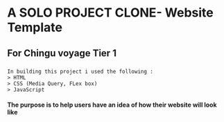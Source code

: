 # A SOLO PROJECT CLONE- Website Template
## For Chingu voyage Tier 1 

### 
```
In building this project i used the following : 
> HTML
> CSS (Media Query, FLex box)
> JavaScript
```
#### The purpose is to help users have an idea of how their website will look like

